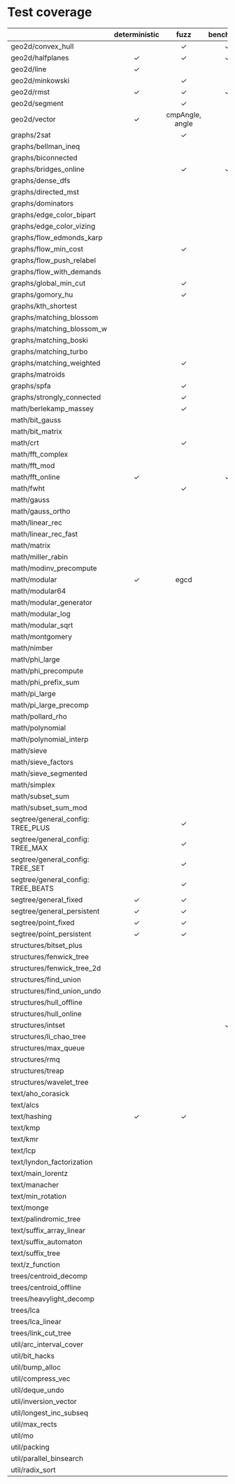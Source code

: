 # Test coverage

|                                    | deterministic | fuzz            | benchmark | yosupo               |
|------------------------------------|:-------------:|:---------------:|:---------:|:--------------------:|
| geo2d/convex_hull                  |               | &check;         | &check;   |                      |
| geo2d/halfplanes                   | &check;       | &check;         | &check;   |                      |
| geo2d/line                         | &check;       |                 |           |                      |
| geo2d/minkowski                    |               | &check;         |           |                      |
| geo2d/rmst                         | &check;       | &check;         | &check;   | &check;              |
| geo2d/segment                      |               | &check;         |           |                      |
| geo2d/vector                       | &check;       | cmpAngle, angle |           |                      |
| graphs/2sat                        |               | &check;         |           | &check;              |
| graphs/bellman_ineq                |               |                 |           |                      |
| graphs/biconnected                 |               |                 |           | verts                |
| graphs/bridges_online              |               | &check;         | &check;   |                      |
| graphs/dense_dfs                   |               |                 |           |                      |
| graphs/directed_mst                |               |                 |           | &check;              |
| graphs/dominators                  |               |                 |           | &check;              |
| graphs/edge_color_bipart           |               |                 |           | example only...      |
| graphs/edge_color_vizing           |               |                 |           |                      |
| graphs/flow_edmonds_karp           |               |                 |           |                      |
| graphs/flow_min_cost               |               | &check;         |           |                      |
| graphs/flow_push_relabel           |               |                 |           |                      |
| graphs/flow_with_demands           |               |                 |           |                      |
| graphs/global_min_cut              |               | &check;         |           |                      |
| graphs/gomory_hu                   |               | &check;         |           |                      |
| graphs/kth_shortest                |               |                 |           | &check;              |
| graphs/matching_blossom            |               |                 |           | &check;              |
| graphs/matching_blossom_w          |               |                 |           | &check;              |
| graphs/matching_boski              |               |                 |           | offline              |
| graphs/matching_turbo              |               |                 |           |                      |
| graphs/matching_weighted           |               | &check;         |           | &check;              |
| graphs/matroids                    |               |                 |           |                      |
| graphs/spfa                        |               | &check;         |           |                      |
| graphs/strongly_connected          |               | &check;         |           | &check;              |
| math/berlekamp_massey              |               | &check;         |           | &check;              |
| math/bit_gauss                     |               |                 |           |                      |
| math/bit_matrix                    |               |                 |           |                      |
| math/crt                           |               | &check;         |           |                      |
| math/fft_complex                   |               |                 |           |                      |
| math/fft_mod                       |               |                 |           | &check;              |
| math/fft_online                    | &check;       |                 | &check;   |                      |
| math/fwht                          |               | &check;         |           | XOR, AND             |
| math/gauss                         |               |                 |           |                      |
| math/gauss_ortho                   |               |                 |           |                      |
| math/linear_rec                    |               |                 |           | &check;              |
| math/linear_rec_fast               |               |                 |           | &check;              |
| math/matrix                        |               |                 |           | \*, det, invert      |
| math/miller_rabin                  |               |                 |           | &check;              |
| math/modinv_precompute             |               |                 |           |                      |
| math/modular                       | &check;       | egcd            |           |                      |
| math/modular64                     |               |                 |           |                      |
| math/modular_generator             |               |                 |           |                      |
| math/modular_log                   |               |                 |           |                      |
| math/modular_sqrt                  |               |                 |           | &check;              |
| math/montgomery                    |               |                 |           |                      |
| math/nimber                        |               |                 |           | nimMul               |
| math/phi_large                     |               |                 |           |                      |
| math/phi_precompute                |               |                 |           |                      |
| math/phi_prefix_sum                |               |                 |           | &check;              |
| math/pi_large                      |               |                 |           | &check;              |
| math/pi_large_precomp              |               |                 |           | &check;              |
| math/pollard_rho                   |               |                 |           | &check;              |
| math/polynomial                    |               |                 |           | &check;              |
| math/polynomial_interp             |               |                 |           |                      |
| math/sieve                         |               |                 |           |                      |
| math/sieve_factors                 |               |                 |           |                      |
| math/sieve_segmented               |               |                 |           |                      |
| math/simplex                       |               |                 |           |                      |
| math/subset_sum                    |               |                 |           | &check;              |
| math/subset_sum_mod                |               |                 |           |                      |
| segtree/general_config: TREE_PLUS  |               | &check;         |           |                      |
| segtree/general_config: TREE_MAX   |               | &check;         |           |                      |
| segtree/general_config: TREE_SET   |               | &check;         |           |                      |
| segtree/general_config: TREE_BEATS |               | &check;         |           |                      |
| segtree/general_fixed              | &check;       | &check;         |           |                      |
| segtree/general_persistent         | &check;       | &check;         |           |                      |
| segtree/point_fixed                | &check;       | &check;         |           |                      |
| segtree/point_persistent           | &check;       | &check;         |           |                      |
| structures/bitset_plus             |               |                 |           |                      |
| structures/fenwick_tree            |               |                 |           | modify, query        |
| structures/fenwick_tree_2d         |               |                 |           |                      |
| structures/find_union              |               |                 |           | &check;              |
| structures/find_union_undo         |               |                 |           |                      |
| structures/hull_offline            |               |                 |           |                      |
| structures/hull_online             |               |                 |           | &check;              |
| structures/intset                  |               |                 | &check;   | &check;              |
| structures/li_chao_tree            |               |                 |           |                      |
| structures/max_queue               |               |                 |           |                      |
| structures/rmq                     |               |                 |           | &check;              |
| structures/treap                   |               |                 |           |                      |
| structures/wavelet_tree            |               |                 |           | kth                  |
| text/aho_corasick                  |               |                 |           |                      |
| text/alcs                          |               |                 |           | operator()           |
| text/hashing                       | &check;       | &check;         |           |                      |
| text/kmp                           |               |                 |           |                      |
| text/kmr                           |               |                 |           | sufArray             |
| text/lcp                           |               |                 |           |                      |
| text/lyndon_factorization          |               |                 |           | &check;              |
| text/main_lorentz                  |               |                 |           |                      |
| text/manacher                      |               |                 |           | &check;              |
| text/min_rotation                  |               |                 |           |                      |
| text/monge                         |               |                 |           | &check;              |
| text/palindromic_tree              |               |                 |           |                      |
| text/suffix_array_linear           |               |                 |           | &check;              |
| text/suffix_automaton              |               |                 |           | COUNT_OUTGOING_PATHS |
| text/suffix_tree                   |               |                 |           |                      |
| text/z_function                    |               |                 |           | &check;              |
| trees/centroid_decomp              |               |                 |           |                      |
| trees/centroid_offline             |               |                 |           |                      |
| trees/heavylight_decomp            |               |                 |           |                      |
| trees/lca                          |               |                 |           | LCA, kthVertex       |
| trees/lca_linear                   |               |                 |           | LCA, kthVertex       |
| trees/link_cut_tree                |               |                 |           |                      |
| util/arc_interval_cover            |               |                 |           |                      |
| util/bit_hacks                     |               |                 |           |                      |
| util/bump_alloc                    |               |                 |           |                      |
| util/compress_vec                  |               |                 |           |                      |
| util/deque_undo                    |               |                 |           |                      |
| util/inversion_vector              |               |                 |           |                      |
| util/longest_inc_subseq            |               |                 |           | &check;              |
| util/max_rects                     |               |                 |           |                      |
| util/mo                            |               |                 |           |                      |
| util/packing                       |               |                 |           |                      |
| util/parallel_binsearch            |               |                 |           |                      |
| util/radix_sort                    |               |                 |           |                      |
